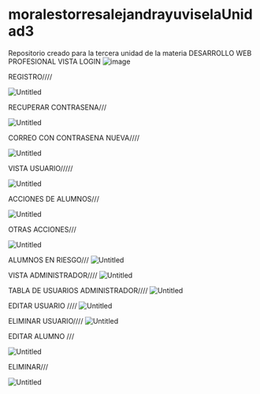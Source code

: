# moralestorresalejandrayuviselaUnidad3
Repositorio creado para la tercera unidad de la materia DESARROLLO WEB PROFESIONAL 
VISTA LOGIN
![image](https://github.com/alejandramoralestorres16/moralestorresalejandrayuviselaUnidad3/assets/126124032/69cbdfcb-c7d2-472f-a682-c0b3195d5c3c)

REGISTRO////

![Untitled](https://github.com/alejandramoralestorres16/moralestorresalejandrayuviselaUnidad3/assets/134102451/3809ed09-e758-4c75-b50f-fd626584c3ce)

RECUPERAR CONTRASENA///

![Untitled](https://github.com/alejandramoralestorres16/moralestorresalejandrayuviselaUnidad3/assets/134102451/c51e499d-cfe4-4836-b48c-56e8596acfa2)

CORREO CON CONTRASENA NUEVA////

![Untitled](https://github.com/alejandramoralestorres16/moralestorresalejandrayuviselaUnidad3/assets/134102451/59638705-4301-4407-8003-d206f3a9fdb5)

VISTA USUARIO/////

![Untitled](https://github.com/alejandramoralestorres16/moralestorresalejandrayuviselaUnidad3/assets/134102451/4758426b-d293-4411-9937-88aa7aa1daaa)

ACCIONES DE ALUMNOS///

![Untitled](https://github.com/alejandramoralestorres16/moralestorresalejandrayuviselaUnidad3/assets/134102451/c14c7bff-b4a4-4e93-91f6-649b229a8bfd)

OTRAS ACCIONES///

![Untitled](https://github.com/alejandramoralestorres16/moralestorresalejandrayuviselaUnidad3/assets/134102451/dcf23d2f-810c-409f-b166-f21db669728c)

ALUMNOS EN RIESGO///
![Untitled](https://github.com/alejandramoralestorres16/moralestorresalejandrayuviselaUnidad3/assets/134102451/40c917bd-3a48-4f5a-b739-9a2f1b6130d6)


VISTA ADMINISTRADOR////
![Untitled](https://github.com/alejandramoralestorres16/moralestorresalejandrayuviselaUnidad3/assets/134102451/d8dd0878-8e81-47c4-9ddc-9eabf5cc65b9)

TABLA DE USUARIOS ADMINISTRADOR////
![Untitled](https://github.com/alejandramoralestorres16/moralestorresalejandrayuviselaUnidad3/assets/134102451/efa7c258-4d11-461f-91e6-27258cb457f5)

EDITAR USUARIO ////
![Untitled](https://github.com/alejandramoralestorres16/moralestorresalejandrayuviselaUnidad3/assets/134102451/a1953ade-8e00-4dcd-82d0-834ecd309d68)


ELIMINAR USUARIO////
![Untitled](https://github.com/alejandramoralestorres16/moralestorresalejandrayuviselaUnidad3/assets/134102451/35fe7c28-3eb8-4d38-aec8-39318bd1ee7b)


EDITAR ALUMNO ///

![Untitled](https://github.com/alejandramoralestorres16/moralestorresalejandrayuviselaUnidad3/assets/134102451/da6cf09f-eb14-4ba9-b42f-0377b477c46f)


ELIMINAR///

![Untitled](https://github.com/alejandramoralestorres16/moralestorresalejandrayuviselaUnidad3/assets/134102451/dfc6c111-9daf-43b3-8dfd-4f065cdb9561)








